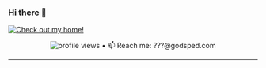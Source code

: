 ### Hi there 👋

[![Check out my home!](https://user-images.githubusercontent.com/35205346/92989224-822d7180-f487-11ea-8d1b-47d449772522.png)](https://godsped.com/)

<p align="center">
  <img src="https://gpvc.arturio.dev/Samir-Rashid" alt="profile views"> •  
<!--   <a href="https://godsped.com/">Blog</a> -->
  📫 Reach me: ???@godsped.com
</p>

---



<!--
![Profile views](https://gpvc.arturio.dev/Samir-Rashid)

- 🔭 I’m currently working on ...
- 🌱 I’m currently learning ...
- 👯 I’m looking to collaborate on ...
- 🤔 I’m looking for help with ...
- 💬 Ask me about ...
- 📫 How to reach me: @godsped.com
- 😄 Pronouns: ...
- ⚡ Fun fact: ...
-->
